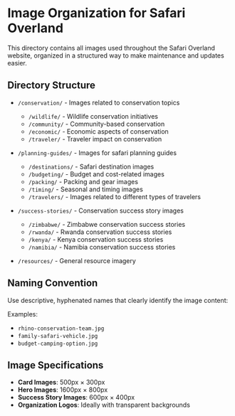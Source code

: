 # Image Organization for Safari Overland

This directory contains all images used throughout the Safari Overland website, organized in a structured way to make maintenance and updates easier.

## Directory Structure

- `/conservation/` - Images related to conservation topics
  - `/wildlife/` - Wildlife conservation initiatives
  - `/community/` - Community-based conservation 
  - `/economic/` - Economic aspects of conservation
  - `/traveler/` - Traveler impact on conservation

- `/planning-guides/` - Images for safari planning guides
  - `/destinations/` - Safari destination images
  - `/budgeting/` - Budget and cost-related images
  - `/packing/` - Packing and gear images
  - `/timing/` - Seasonal and timing images
  - `/travelers/` - Images related to different types of travelers

- `/success-stories/` - Conservation success story images
  - `/zimbabwe/` - Zimbabwe conservation success stories
  - `/rwanda/` - Rwanda conservation success stories
  - `/kenya/` - Kenya conservation success stories
  - `/namibia/` - Namibia conservation success stories

- `/resources/` - General resource imagery

## Naming Convention

Use descriptive, hyphenated names that clearly identify the image content:

Examples:
- `rhino-conservation-team.jpg`
- `family-safari-vehicle.jpg`
- `budget-camping-option.jpg`

## Image Specifications

- **Card Images**: 500px × 300px
- **Hero Images**: 1600px × 800px
- **Success Story Images**: 600px × 400px
- **Organization Logos**: Ideally with transparent backgrounds 